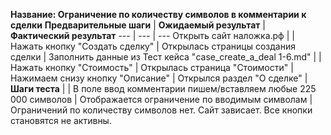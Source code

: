 **Название: Ограничение по количеству символов в комментарии к сделки**
**Предварительные шаги** | **Ожидаемый результат** | **Фактический результат**
--- | --- | ---
 Открыть сайт наложка.рф | |
 Нажать кнопку "Создать сделку" | Открылась страницы создания сделки |
Заполнить данные из Тест кейса "case_create_a_deal 1-6.md" | |
Нажать кнопку "Стоимость" | Открылась страница "Стоимости" |
Нажимаем снизу кнопку "Описание" | Открылся раздел "О сделке" |
**Шаги теста** | |
В поле ввод комментарии пишем/вставляем любые 225 000 символов | Отображается ограничение по вводимым символам | Ограничений по количеству символов нет. Сайт зависает. Все кнопки становятся не активны.